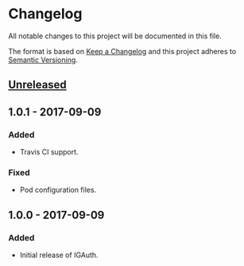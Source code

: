 # Changelog
All notable changes to this project will be documented in this file.

The format is based on [Keep a Changelog](http://keepachangelog.com/en/1.0.0/)
and this project adheres to [Semantic Versioning](http://semver.org/spec/v2.0.0.html).

## [Unreleased]

## 1.0.1 - 2017-09-09
### Added
- Travis CI support.
### Fixed
- Pod configuration files.

## 1.0.0 - 2017-09-09
### Added
- Initial release of IGAuth.

[Unreleased]: https://github.com/AnderGoig/IGAuth/compare/v1.0.1...HEAD
[1.0.1]: https://github.com/AnderGoig/IGAuth/compare/v1.0.0...v1.0.1

